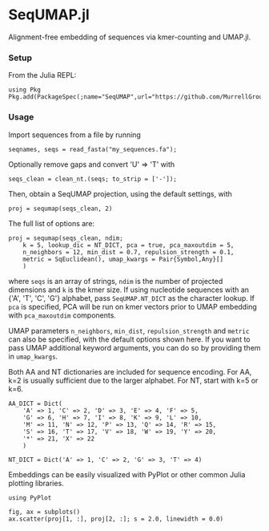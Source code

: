 # SeqUMAP.jl

Alignment-free embedding of sequences via kmer-counting and UMAP.jl.

### Setup

From the Julia REPL:

```julia-repl
using Pkg
Pkg.add(PackageSpec(;name="SeqUMAP",url="https://github.com/MurrellGroup/SeqUMAP.jl.git"))
```

### Usage

Import sequences from a file by running 

```julia-repl
seqnames, seqs = read_fasta("my_sequences.fa");
```

Optionally remove gaps and convert 'U' => 'T' with

```julia-repl
seqs_clean = clean_nt.(seqs; to_strip = ['-']);
```

Then, obtain a SeqUMAP projection, using the default settings, with 

```
proj = sequmap(seqs_clean, 2)
```

The full list of options are:
```
proj = sequmap(seqs_clean, ndim; 
    k = 5, lookup_dic = NT_DICT, pca = true, pca_maxoutdim = 5, 
    n_neighbors = 12, min_dist = 0.7, repulsion_strength = 0.1, 
    metric = SqEuclidean(), umap_kwargs = Pair{Symbol,Any}[]
    )
```

where `seqs` is an array of strings, `ndim` is the number of projected dimensions and `k` is the kmer size. If using nucleotide sequences with an {'A', 'T', 'C', 'G'} alphabet, pass `SeqUMAP.NT_DICT` as the character lookup. If `pca` is specified, PCA will be run on kmer vectors prior to UMAP embedding with `pca_maxoutdim` components. 

UMAP parameters `n_neighbors`, `min_dist`, `repulsion_strength` and `metric` can also be specified, with the default options shown here. If you want to pass UMAP additional keyword arguments, you can do so by providing them in `umap_kwargs`.

Both AA and NT dictionaries are included for sequence encoding. For AA, k=2 is usually sufficient due to the larger alphabet. For NT, start with k=5 or k=6. 

```
AA_DICT = Dict(
    'A' => 1, 'C' => 2, 'D' => 3, 'E' => 4, 'F' => 5, 
    'G' => 6, 'H' => 7, 'I' => 8, 'K' => 9, 'L' => 10, 
    'M' => 11, 'N' => 12, 'P' => 13, 'Q' => 14, 'R' => 15, 
    'S' => 16, 'T' => 17, 'V' => 18, 'W' => 19, 'Y' => 20, 
    '*' => 21, 'X' => 22
    )

NT_DICT = Dict('A' => 1, 'C' => 2, 'G' => 3, 'T' => 4)
```

Embeddings can be easily visualized with PyPlot or other common Julia plotting libraries. 

```julia-repl
using PyPlot

fig, ax = subplots()
ax.scatter(proj[1, :], proj[2, :]; s = 2.0, linewidth = 0.0)
```
